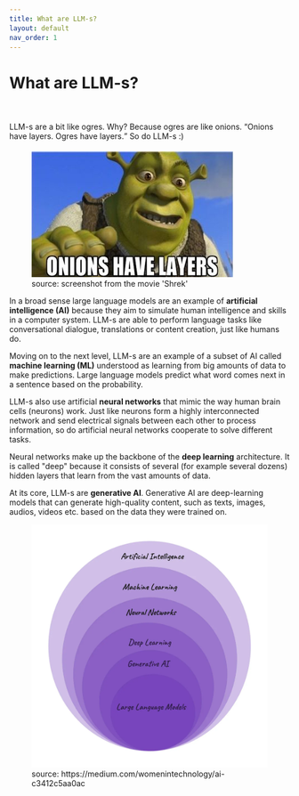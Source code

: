 ```yaml
---
title: What are LLM-s?
layout: default
nav_order: 1
---
```


# What are LLM-s?

<p style= "padding: 35px 0px 5px"> LLM-s are a bit like ogres. Why? Because ogres are like onions. <q>Onions have layers. Ogres have layers.</q> So do LLM-s :)</p>

<figure>
  <img src="./images/onions-have-layers-screenshot-from-movie-shrek.jpg" alt="screenshot from the movie 'Shrek'" >
  <figcaption>source: screenshot from the movie 'Shrek' </figcaption>
</figure>


In a broad sense large language models are an example of **artificial intelligence (AI)** because they aim to simulate human intelligence and skills in a computer system. LLM-s are able to perform language tasks like conversational dialogue, translations or content creation, just like humans do.

Moving on to the next level, LLM-s are an example of a subset of AI called **machine learning (ML)** understood as learning from big amounts of data to make predictions. Large language models predict what word comes next in a sentence based on the probability.

LLM-s also use artificial **neural networks** that mimic the way human brain cells (neurons) work. Just like neurons form a highly interconnected network and send electrical signals between each other to process information, so do artificial neural networks cooperate to solve different tasks.

Neural networks make up the backbone of the **deep learning** architecture. It is called "deep" because it consists of several (for example several dozens) hidden layers that learn from the vast amounts of data.

At its core, LLM-s are **generative AI**. Generative AI are deep-learning models that can generate high-quality content, such as texts, images, audios, videos etc. based on the data they were trained on.

<figure>
  <img src="./images/LLMsInContext.webp" alt="LLM-s in context">
  <figcaption>source: https://medium.com/womenintechnology/ai-c3412c5aa0ac </figcaption>
</figure>